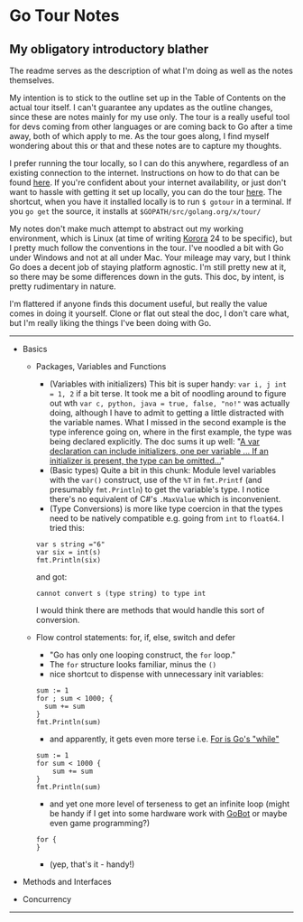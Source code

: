 # Go Tour Notes
## My obligatory introductory blather
The readme serves as the description of what I'm doing as well as the notes themselves.

My intention is to stick to the outline set up in the Table of Contents on the actual tour itself. I can't guarantee any updates as the outline changes, since these are notes mainly for my use only. The tour is a really useful tool for devs coming from other languages or are coming back to Go after a time away, both of which apply to me. As the tour goes along, I find myself wondering about this or that and these notes are to capture my thoughts.

I prefer running the tour locally, so I can do this anywhere, regardless of an existing connection to the internet. Instructions on how to do that can be found [here][1]. If you're confident about your internet availability, or just don't want to hassle with getting it set up locally, you can do the tour [here][2]. The shortcut, when you have it installed locally is to run `$ gotour` in a terminal. If you `go get` the source, it installs at `$GOPATH/src/golang.org/x/tour/` 

My notes don't make much attempt to abstract out my working environment, which is Linux (at time of writing [Korora][4] 24 to be specific), but I pretty much follow the conventions in the tour. I've noodled a bit with Go under Windows and not at all under Mac. Your mileage may vary, but I think Go does a decent job of staying platform agnostic. I'm still pretty new at it, so there may be some differences down in the guts. This doc, by intent, is pretty rudimentary in nature.

I'm flattered if anyone finds this document useful, but really the value comes in doing it yourself. Clone or flat out steal the doc, I don't care what, but I'm really liking the things I've been doing with Go.

---------

- Basics
  - Packages, Variables and Functions
    - (Variables with initializers) This bit is super handy: `var i, j int = 1, 2` if a bit terse. It took me a bit of noodling around to figure out wth  `var c, python, java = true, false, "no!"` was actually doing, although I have to admit to getting a little distracted with the variable names. What I missed in the second example is the type inference going on, where in the first example, the type was being declared explicitly. The doc sums it up well: "[A var declaration can include initializers, one per variable ... If an initializer is present, the type can be omitted...][3]"
    - (Basic types) Quite a bit in this chunk: Module level variables with the `var()` construct, use of the `%T` in `fmt.Printf` (and presumably `fmt.Println`) to get the variable's type. I notice there's no equivalent of C#'s `.MaxValue` which is inconvenient.
    - (Type Conversions) is more like type coercion in that the types need to be natively compatible e.g. going from `int` to `float64`. I tried this:
    
    ``` golang
    var s string ="6"
    var six = int(s)
    fmt.Println(six)
    ```
    and got:

    ```
    cannot convert s (type string) to type int
    ```

    I would think there are methods that would handle this sort of conversion.
  - Flow control statements: for, if, else, switch and defer
    - "Go has only one looping construct, the `for` loop."
    - The `for` structure looks familiar, minus the `()`
    - nice shortcut to dispense with unnecessary init variables:

    ``` golang
    sum := 1
    for ; sum < 1000; {
      sum += sum
    }
    fmt.Println(sum)
    ```

    - and apparently, it gets even more terse i.e. [For is Go's "while"][5]
    
    ```
    sum := 1
    for sum < 1000 {
        sum += sum
    }
    fmt.Println(sum)
    ```

    - and yet one more level of terseness to get an infinite loop (might be handy if I get into some hardware work with [GoBot][6] or maybe even game programming?)

    ```
    for {
    }
    ```

    - (yep, that's it - handy!)

- Methods and Interfaces
- Concurrency


---------

[1]: https://github.com/golang/tour
[2]: https://tour.golang.org/
[3]: https://tour.golang.org/basics/9
[4]: https://kororaproject.org/
[5]: https://tour.golang.org/flowcontrol/3
[6]: [https://gobot.io/]